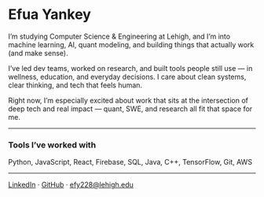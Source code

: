 # Efua Yankey

I’m studying Computer Science & Engineering at Lehigh, and I’m into machine learning, AI, quant modeling, and building things that actually work (and make sense).

I’ve led dev teams, worked on research, and built tools people still use — in wellness, education, and everyday decisions. I care about clean systems, clear thinking, and tech that feels human.

Right now, I’m especially excited about work that sits at the intersection of deep tech and real impact — quant, SWE, and research all fit that space for me.

---

### Tools I’ve worked with

Python, JavaScript, React, Firebase, SQL, Java, C++, TensorFlow, Git, AWS

---

[LinkedIn](https://linkedin.com/in/efuayankey) · [GitHub](https://github.com/efuayankey) · efy228@lehigh.edu
